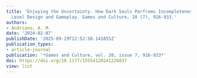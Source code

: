 ```yaml
---
title: 'Enjoying the Uncertainty. How Dark Souls Perfroms Incompleteness Through Narrative,
  Level Design and Gameplay. Games and Culture, 20 (7), 916-933.'
authors:
- Andriano, A. M.
date: '2024-02-07'
publishDate: '2025-09-29T12:52:58.141855Z'
publication_types:
- article-journal
publication: '*Games and Culture, vol. 20, issue 7, 916-933*'
doi: https://doi.org/10.1177/15554120241226837
view: list
---
```

